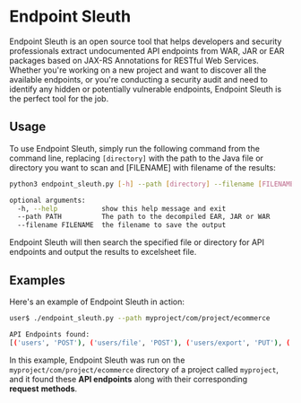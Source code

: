# Endpoint Sleuth

Endpoint Sleuth is an open source tool that helps developers and security professionals extract undocumented API endpoints from WAR, JAR or EAR packages based on JAX-RS Annotations for RESTful Web Services. Whether you're working on a new project and want to discover all the available endpoints, or you're conducting a security audit and need to identify any hidden or potentially vulnerable endpoints, Endpoint Sleuth is the perfect tool for the job.

## Usage

To use Endpoint Sleuth, simply run the following command from the command line, replacing `[directory]` with the path to the Java file or directory you want to scan and [FILENAME] with filename of the results:

```bash
python3 endpoint_sleuth.py [-h] --path [directory] --filename [FILENAME] 

optional arguments:
  -h, --help           show this help message and exit
  --path PATH          The path to the decompiled EAR, JAR or WAR
  --filename FILENAME  the filename to save the output

```

Endpoint Sleuth will then search the specified file or directory for API endpoints and output the results to excelsheet file.

## Examples

Here's an example of Endpoint Sleuth in action:

```bash
user$ ./endpoint_sleuth.py --path myproject/com/project/ecommerce

API Endpoints found:
[('users', 'POST'), ('users/file', 'POST'), ('users/export', 'PUT'), ('users/{userId}/linked-items', 'GET'), ('users/{userId}/linked-items', 'PUT'), ('users/{userId}/linked-categories', 'GET'), ('/health', 'GET')]

```

In this example, Endpoint Sleuth was run on the `myproject/com/project/ecommerce` directory of a project called `myproject`, and it found these **API endpoints** along with their corresponding **request** **methods**.
